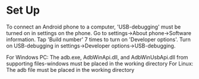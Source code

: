# Set Up 
To connect an Android phone to a computer, 'USB-debugging' must be turned on in settings on the phone. Go to settings->About phone->Software information. Tap 'Build number' 7 times to turn on 'Developer options'. Turn on USB-debugging in settings->Developer options->USB-debugging. <br />

For Windows PC: The adb.exe, AdbWinApi.dll, and AdbWinUsbApi.dll from supporting files-windows must be placed in the working directory 
For Linux: The adb file must be placed in the working directory

